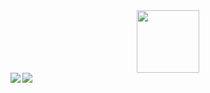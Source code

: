 <div id="header" align="center">
  <img src="https://media.giphy.com/media/M9gbBd9nbDrOTu1Mqx/giphy.gif" width="100"/>
</div>



  <img align="left" src= "https://github-readme-stats.vercel.app/api/top-langs/?username=Abdullayev0535&langs_count=8" />
  <img align="center" src= "https://github-readme-stats.vercel.app/api?username=Abdullayev0535&show_icons=true&theme=tokyonight" />
